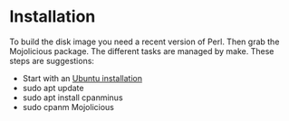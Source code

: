 # Installation

To build the disk image you need a recent version of Perl. Then grab the Mojolicious package.
The different tasks are managed by make. These steps are suggestions:

* Start with an [Ubuntu installation](https://ubuntu.com/)
* sudo apt update
* sudo apt install cpanminus
* sudo cpanm Mojolicious